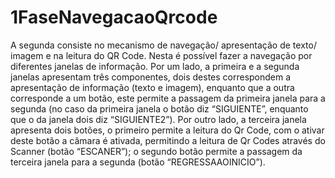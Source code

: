 # 1FaseNavegacaoQrcode

A segunda consiste no mecanismo de navegação/ apresentação de texto/ imagem e na leitura do QR Code. 
Nesta é possível fazer a navegação por diferentes janelas de informação. 
Por um lado, a primeira e a segunda janelas apresentam três componentes, dois destes correspondem 
a apresentação de informação (texto e imagem), enquanto que a outra corresponde a um botão, este permite
a passagem da primeira janela para a segunda (no caso da primeira janela o botão diz “SIGUIENTE”, enquanto 
que o da janela dois diz “SIGUIENTE2”).
Por outro lado, a terceira janela apresenta dois botões, o primeiro permite a leitura do Qr Code, 
com o ativar deste botão a câmara é ativada, permitindo a leitura de Qr Codes através do Scanner 
(botão “ESCANER”); o segundo botão permite a passagem da terceira janela para a segunda (botão “REGRESSAAOINICIO”).  

